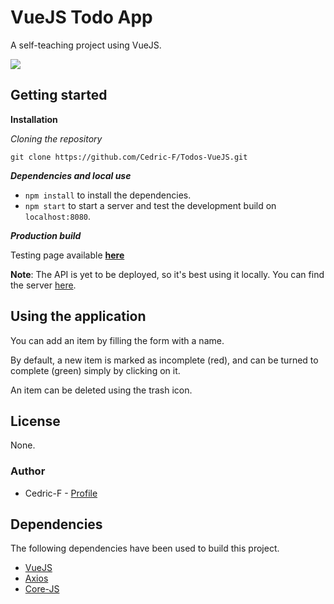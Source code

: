# VueJS Todo App

A self-teaching project using VueJS.

![](https://i.imgur.com/8kFOmxc.png)

## Getting started

**Installation**

_Cloning the repository_

```
git clone https://github.com/Cedric-F/Todos-VueJS.git
```

_**Dependencies and local use**_

* `npm install` to install the dependencies.
* `npm start` to start a server and test the development build on `localhost:8080`.

_**Production build**_

Testing page available **[here](https://cedric-f.github.io/Todos-VueJS/)**

**Note**: The API is yet to be deployed, so it's best using it locally. You can find the server [here](https://github.com/Cedric-F/Todos-API).

## Using the application

You can add an item by filling the form with a name.

By default, a new item is marked as incomplete (red), and can be turned to complete (green) simply by clicking on it.

An item can be deleted using the trash icon.

## License

None.

### Author

* Cedric-F - [Profile](https://github.com/Cedric-F/)

## Dependencies

The following dependencies have been used to build this project.

* [VueJS](https://vuejs.org/)
* [Axios](https://www.npmjs.com/package/axios)
* [Core-JS](https://www.npmjs.com/package/core-js)
